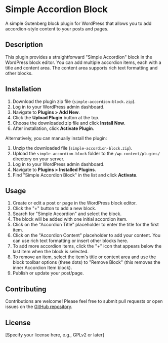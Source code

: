 # Simple Accordion Block

A simple Gutenberg block plugin for WordPress that allows you to add accordion-style content to your posts and pages.

## Description

This plugin provides a straightforward "Simple Accordion" block in the WordPress block editor. You can add multiple accordion items, each with a title and content area. The content area supports rich text formatting and other blocks.

## Installation

1.  Download the plugin zip file (`simple-accordion-block.zip`).
2.  Log in to your WordPress admin dashboard.
3.  Navigate to **Plugins > Add New**.
4.  Click the **Upload Plugin** button at the top.
5.  Choose the downloaded zip file and click **Install Now**.
6.  After installation, click **Activate Plugin**.

Alternatively, you can manually install the plugin:

1.  Unzip the downloaded file (`simple-accordion-block.zip`).
2.  Upload the `simple-accordion-block` folder to the `/wp-content/plugins/` directory on your server.
3.  Log in to your WordPress admin dashboard.
4.  Navigate to **Plugins > Installed Plugins**.
5.  Find "Simple Accordion Block" in the list and click **Activate**.

## Usage

1.  Create or edit a post or page in the WordPress block editor.
2.  Click the "+" button to add a new block.
3.  Search for "Simple Accordion" and select the block.
4.  The block will be added with one initial accordion item.
5.  Click on the "Accordion Title" placeholder to enter the title for the first item.
6.  Click on the "Accordion Content" placeholder to add your content. You can use rich text formatting or insert other blocks here.
7.  To add more accordion items, click the "+" icon that appears below the last item when the block is selected.
8.  To remove an item, select the item's title or content area and use the block toolbar options (three dots) to "Remove Block" (this removes the inner Accordion Item block).
9.  Publish or update your post/page.

## Contributing

Contributions are welcome! Please feel free to submit pull requests or open issues on the [GitHub repository](https://github.com/biplob-g/simple-accordion-block).

## License

[Specify your license here, e.g., GPLv2 or later]


